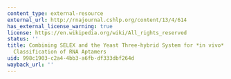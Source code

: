 ```yaml
---
content_type: external-resource
external_url: http://rnajournal.cshlp.org/content/13/4/614
has_external_license_warning: true
license: https://en.wikipedia.org/wiki/All_rights_reserved
status: ''
title: Combining SELEX and the Yeast Three-hybrid System for *in vivo* Selection and
  Classification of RNA Aptamers
uid: 998c1903-c2a4-4bb3-a6fb-df333dbf264d
wayback_url: ''
---
```

